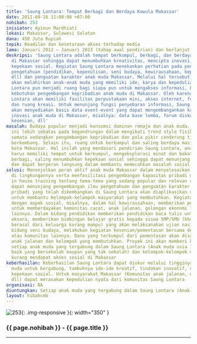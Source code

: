 ```yaml
---
title: 'Saung Lontara: Tempat Berbagi dan Berdaya Kawula Makassar'
date: 2011-09-16 11:08:00 +07:00
nohibah: 253
inisiator: Ayinun Mardhiati
lokasi: Makassar, Sulawesi Selatan
dana: 450 Juta Rupiah
topik: Keadilan dan kesetaraan akses terhadap media
lama: Januari 2012 – Januari 2013 (tahap awal pendirian) dan berlanjut seterusnya
deskripsi: 'Saung Lontara adalah tempat berkumpul, berbagi, dan berdaya anak muda
  di Makassar sehingga dapat menumbuhkan kreativitas, mencipta inovasi, dan memupuk
  kepekaan sosial. Kegiatan Saung Lontara menekankan perhatian pada pengembangan kapasitas
  pengetahuan (pendidikan, kepenulisan, seni budaya, kewirausahaan, kepekaan sosial,
  dll) dan penguatan karakter anak muda Makassar. Melalui hal tersebut, Saung Lontara
  akan melahirkan anak-anak muda yang memiliki ide, karya dan kepedulian sosial. Saung
  Lontara pun menjadi ruang bagi siapa pun untuk mengakses informasi, khususnya untuk
  kebutuhan pengembangan kepribadian anak muda di Makassar. Oleh karenanya, Saung
  Lontara akan memiliki fasilitas perpustakaan mini, akses internet, forum diskusi,
  dan ruang kreasi. Untuk menunjang fungsi penyebaran informasi, Saung Lontara pun
  akan menyediakan basis data event-event yang dapat mengembangankan kreativitas dan
  inovasi anak muda di Makassar, misalnya: data base lomba, forum diskusi, bakti social,
  kesenian, dll'
masalah: Budaya popular menjadi konsumsi dominan remaja dan anak muda. Kecenderungan
  ini lebih sebatas pada kegandrungan dalam mengikuti trend style fisik (fashion)
  semata sedangkan pengembangan kepribadian dan pola pikir cenderung tidak terlalu
  berkembang. Selain itu, ruang untuk berkumpul dan saling berdaya masih minim di
  kota Makassar. Hal inilah yang mendasari pendirian Saung Lontara, anak muda Makassar
  harus memiliki tempat untuk berkumpul, mengeksplorasi minat dan bakat, dan saling
  berbagi, saling menumbuhkan kepekaan sosial sehingga dapat menunjang kapasitas pribadinya
  dan dapat berperan langsung dalam membantu memecahkan masalah sosial
solusi: Menonjolkan peran aktif anak muda Makassar dalam menyelesaikan masalah sosial
  di lingkungannya serta menfasilitasi pengembangan kapasitas pribadi mereka melalui
  in house training tentang tema-tema yang sedang popular dan relevan untuk anak yang
  dapat menunjang pengembangan ilmu pengetahuan dan penguatan karakter. Kapasitas
  pribadi yang telah dikembangkan di Saung Lontara akan diaplikasikan dan disalurkan
  untuk membantu kelompok-kelompok masyarakat yang membutuhkan. Kegiatan yang berkaitan
  dengan aspek sosial, misalnya, dalam hal kewirausahaan, memberikan pelatihan kewirausahaan
  untuk memberdayakan komunitas cacat, anak jalanan, golongan ekonomi lemah, dan kelompok
  lainnya. Dalam bidang pendidikan memberikan pendidikan baca tulis untuk anak buta
  aksara, memberikan bimbingan belajar gratis kepada siswa SMP/SMU (khususnya yang
  berasal dari keluarga kurang mampu) yang akan melaksanakan ujian nasional. Dalam
  bidang seni budaya, melakukan kegiatan kesenian/pementasan bersama dengan anak jalanan
  atau komunitas lainnya. Dana yang terkumpul dari pementasan akan disalurkan untuk
  anak jalanan dan kelompok yang membutuhkan. Proyek ini akan memberi keuntungan kepada
  setiap anak muda yang tergabung dalam Saung Lontara (Anak muda usia 17- 24 tahun
  baik yang bersekolah maupun yang tak sekolah) dan kelompok-kelompok masyarakat yang
  kurang mendapat akses sosial di Makassar
keberhasilan: Keberhasilan Saung Lontara dapat diukur melalui tingginya antusias anak
  muda untuk bergabung, tumbuhnya ide-ide kreatif, tindakan inovatif, dan peningkatan
  kepekaan sosial. Untuk masyarakat Makassar (Komunitas anak jalanan, orang cacat,
  dll) dapat merasakan kepedulian nyata dari komunitas Saung Lontara
organisasi: NA
diuntungkan: Setiap anak muda yang tergabung dalam Saung Lontara (Anak muda usia 17- 24 tahun baik yang bersekolah maupun yang tak sekolah) dan kelompok-kelompok masyarakat yang kurang mendapat akses sosial di Makassar
layout: hibahcmb
---
```


![253](/static/img/hibahcmb/253.png){: .img-responsive }{: width="350" }

### {{ page.nohibah }} - {{ page.title }}

---
